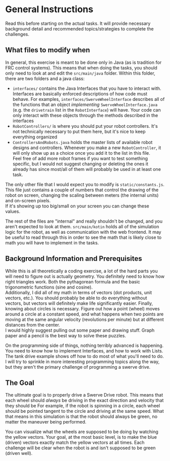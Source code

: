 General Instructions
====================
Read this before starting on the actual tasks. It will provide necessary background detail and recommended topics/strategies to complete the challenges.

What files to modify when
-------------------------
In general, this exercise is meant to be done only in Java (as is tradition for FRC control systems). This means that
when doing the tasks, you should only need to look at and edit the `src/main/java` folder.
Within this folder, there are two folders and a java class:
- `interfaces/` contains the Java Interfaces that you have to interact with. Interfaces are basically enforced descriptions
  of how code must behave. For examples, `interfaces/SwerveWheelInterface` describes all of the functions that an object
  *implementing* `SwerveWheelInterface.java` (e.g. the `drivetrain` list in the `RobotInterface`) will have. Your code can
  only interact with these objects through the methods described in the interfaces
- `RobotControllers/` is where you should put your robot controllers. It's not technically necessary to put them here,
  but it's nice to keep everything organized
- `ControllersAndRobots.java` holds the master lists of available robot designs and controllers. Whenever you make a new
  `RobotController`, it will only show up as a choice once you add it to the list in this file.  
  Feel free of add more robot frames if you want to test something specific, but I would not suggest changing or deleting
  the ones it already has since most/all of them will probably be used in at least one task.

The only other file that I would expect you to modify is `static/constants.js`. This file just contains a couple of numbers
that control the drawing of the robot on screen, changing the scaling between meters (the internal units) and on-screen pixels.  
If it's showing up too big/small on your screen you can change these values.

The rest of the files are "internal" and really shouldn't be changed, and you aren't expected to look at them.
`src/main/kotin` holds all of the simulation logic for the robot, as well as communication with the web frontend.
It may be useful to read through this in order to see the math that is likely close to math you will have to implement in the tasks.


Background Information and Prerequisites
----------------------------------------
While this is all theoretically a coding exercise, a lot of the hard parts you will need to figure out is actually geometry.
You definitely need to know how right triangles work. Both the pythagorean formula and the basic trigonometric functions (sine and cosine).  
Additionally, I did all of my math in terms of vectors (dot products, unit vectors, etc.). You should probably be able to do everything
without vectors, but vectors will definitely make life significantly easier.
Finally, knowing about circles is necessary. Figure out how a point (wheel) moves around a circle at a constant speed,
and what happens when two points are moving at the same angular velocity (revolutions per minute) but at different distances from the center.  
I would highly suggest pulling out some paper and drawing stuff. Graph paper and a pencil is the best way to solve these puzzles.

On the programming side of things, nothing terribly advanced is happening. You need to know how to implement Interfaces,
and how to work with Lists. The tank drive example shows off how to do most of what you'll need to do.  
I will try to sprinkle in more interesting programming topics along the way, but they aren't the primary challenge of programming a swerve drive.

The Goal
--------
The ultimate goal is to properly drive a Swerve Drive robot. This means that each wheel should *always* be driving in the exact direction and velocity that they should be
For example, if the robot is spinning in a circle, each wheel should be pointed tangent to the circle and driving at the same speed.
What that means in this simulation is that the robot should always be green, no matter the maneuver being performed.

You can visualize what the wheels are supposed to be doing by watching the yellow vectors.
Your goal, at the most basic level, is to make the blue (driven) vectors exactly match the yellow vectors at all times.
Each challenge will be clear when the robot is and isn't supposed to be green (driven well).
